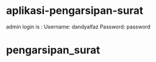# aplikasi-pengarsipan-surat

admin login is :
Username: dandyalfaz
Password: password
# pengarsipan_surat
